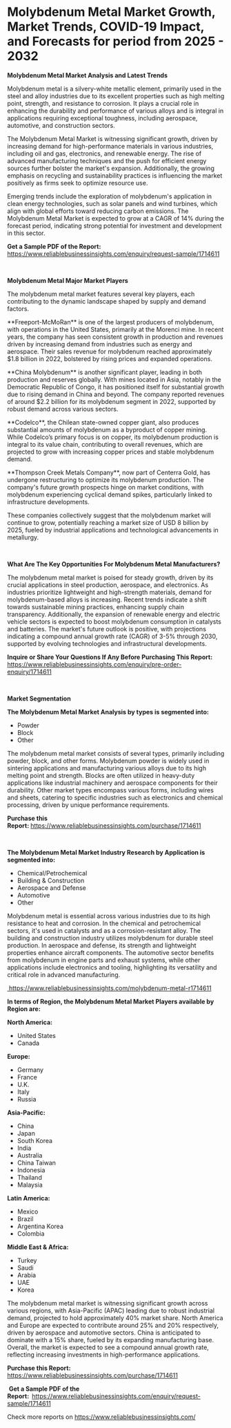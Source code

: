 <p><h1>Molybdenum Metal Market Growth, Market Trends, COVID-19 Impact, and Forecasts for period from 2025 - 2032</h1></p><p><strong>Molybdenum Metal Market Analysis and Latest Trends</strong></p>
<p><p>Molybdenum metal is a silvery-white metallic element, primarily used in the steel and alloy industries due to its excellent properties such as high melting point, strength, and resistance to corrosion. It plays a crucial role in enhancing the durability and performance of various alloys and is integral in applications requiring exceptional toughness, including aerospace, automotive, and construction sectors.</p><p>The Molybdenum Metal Market is witnessing significant growth, driven by increasing demand for high-performance materials in various industries, including oil and gas, electronics, and renewable energy. The rise of advanced manufacturing techniques and the push for efficient energy sources further bolster the market's expansion. Additionally, the growing emphasis on recycling and sustainability practices is influencing the market positively as firms seek to optimize resource use.</p><p>Emerging trends include the exploration of molybdenum's application in clean energy technologies, such as solar panels and wind turbines, which align with global efforts toward reducing carbon emissions. The Molybdenum Metal Market is expected to grow at a CAGR of 14% during the forecast period, indicating strong potential for investment and development in this sector.</p></p>
<p><strong>Get a Sample PDF of the Report:&nbsp;</strong> <a href="https://www.reliablebusinessinsights.com/enquiry/request-sample/1714611?utm_campaign=117&utm_medium=2&utm_source=Github&utm_content=ia&utm_term=11012025&utm_id=molybdenum-metal">https://www.reliablebusinessinsights.com/enquiry/request-sample/1714611</a></p>
<p>&nbsp;</p>
<p><strong>Molybdenum Metal Major Market Players</strong></p>
<p><p>The molybdenum metal market features several key players, each contributing to the dynamic landscape shaped by supply and demand factors.</p><p>**Freeport-McMoRan** is one of the largest producers of molybdenum, with operations in the United States, primarily at the Morenci mine. In recent years, the company has seen consistent growth in production and revenues driven by increasing demand from industries such as energy and aerospace. Their sales revenue for molybdenum reached approximately $1.8 billion in 2022, bolstered by rising prices and expanded operations.</p><p>**China Molybdenum** is another significant player, leading in both production and reserves globally. With mines located in Asia, notably in the Democratic Republic of Congo, it has positioned itself for substantial growth due to rising demand in China and beyond. The company reported revenues of around $2.2 billion for its molybdenum segment in 2022, supported by robust demand across various sectors.</p><p>**Codelco**, the Chilean state-owned copper giant, also produces substantial amounts of molybdenum as a byproduct of copper mining. While Codelco’s primary focus is on copper, its molybdenum production is integral to its value chain, contributing to overall revenues, which are projected to grow with increasing copper prices and stable molybdenum demand.</p><p>**Thompson Creek Metals Company**, now part of Centerra Gold, has undergone restructuring to optimize its molybdenum production. The company's future growth prospects hinge on market conditions, with molybdenum experiencing cyclical demand spikes, particularly linked to infrastructure developments.</p><p>These companies collectively suggest that the molybdenum market will continue to grow, potentially reaching a market size of USD 8 billion by 2025, fueled by industrial applications and technological advancements in metallurgy.</p></p>
<p>&nbsp;</p>
<p><strong>What Are The Key Opportunities For Molybdenum Metal Manufacturers?</strong></p>
<p><p>The molybdenum metal market is poised for steady growth, driven by its crucial applications in steel production, aerospace, and electronics. As industries prioritize lightweight and high-strength materials, demand for molybdenum-based alloys is increasing. Recent trends indicate a shift towards sustainable mining practices, enhancing supply chain transparency. Additionally, the expansion of renewable energy and electric vehicle sectors is expected to boost molybdenum consumption in catalysts and batteries. The market's future outlook is positive, with projections indicating a compound annual growth rate (CAGR) of 3-5% through 2030, supported by evolving technologies and infrastructural developments.</p></p>
<p><strong>Inquire or Share Your Questions If Any Before Purchasing This Report:</strong> <a href="https://www.reliablebusinessinsights.com/enquiry/pre-order-enquiry/1714611?utm_campaign=117&utm_medium=2&utm_source=Github&utm_content=ia&utm_term=11012025&utm_id=molybdenum-metal">https://www.reliablebusinessinsights.com/enquiry/pre-order-enquiry/1714611</a></p>
<p>&nbsp;</p>
<p><strong>Market Segmentation</strong></p>
<p><strong>The Molybdenum Metal Market Analysis by types is segmented into:</strong></p>
<p><ul><li>Powder</li><li>Block</li><li>Other</li></ul></p>
<p><p>The molybdenum metal market consists of several types, primarily including powder, block, and other forms. Molybdenum powder is widely used in sintering applications and manufacturing various alloys due to its high melting point and strength. Blocks are often utilized in heavy-duty applications like industrial machinery and aerospace components for their durability. Other market types encompass various forms, including wires and sheets, catering to specific industries such as electronics and chemical processing, driven by unique performance requirements.</p></p>
<p><strong>Purchase this Report:&nbsp;</strong><a href="https://www.reliablebusinessinsights.com/purchase/1714611?utm_campaign=117&utm_medium=2&utm_source=Github&utm_content=ia&utm_term=11012025&utm_id=molybdenum-metal">https://www.reliablebusinessinsights.com/purchase/1714611</a></p>
<p>&nbsp;</p>
<p><strong>The Molybdenum Metal Market Industry Research by Application is segmented into:</strong></p>
<p><ul><li>Chemical/Petrochemical</li><li>Building & Construction</li><li>Aerospace and Defense</li><li>Automotive</li><li>Other</li></ul></p>
<p><p>Molybdenum metal is essential across various industries due to its high resistance to heat and corrosion. In the chemical and petrochemical sectors, it's used in catalysts and as a corrosion-resistant alloy. The building and construction industry utilizes molybdenum for durable steel production. In aerospace and defense, its strength and lightweight properties enhance aircraft components. The automotive sector benefits from molybdenum in engine parts and exhaust systems, while other applications include electronics and tooling, highlighting its versatility and critical role in advanced manufacturing.</p></p>
<p><a href="https://www.reliablebusinessinsights.com/molybdenum-metal-r1714611?utm_campaign=117&utm_medium=2&utm_source=Github&utm_content=ia&utm_term=11012025&utm_id=molybdenum-metal">&nbsp;https://www.reliablebusinessinsights.com/molybdenum-metal-r1714611</a></p>
<p><strong>In terms of Region, the Molybdenum Metal Market Players available by Region are:</strong></p>
<p>
    <p> <strong> North America: </strong>
        <ul>
            <li>United States</li>
            <li>Canada</li>
        </ul>
        </p> 
    <p> <strong> Europe: </strong>
        <ul>
            <li>Germany</li>
            <li>France</li>
            <li>U.K.</li>
            <li>Italy</li>
            <li>Russia</li>
        </ul>
        </p> 
    <p> <strong> Asia-Pacific: </strong>
        <ul>
            <li>China</li>
            <li>Japan</li>
            <li>South Korea</li>
            <li>India</li>
            <li>Australia</li>
            <li>China Taiwan</li>
            <li>Indonesia</li>
            <li>Thailand</li>
            <li>Malaysia</li>
        </ul>
        </p> 
    <p> <strong> Latin America: </strong>
        <ul>
            <li>Mexico</li>
            <li>Brazil</li>
            <li>Argentina Korea</li>
            <li>Colombia</li>
        </ul>
        </p> 
    <p> <strong> Middle East & Africa: </strong>
        <ul>
            <li>Turkey</li>
            <li>Saudi</li>
            <li>Arabia</li>
            <li>UAE</li>
            <li>Korea</li>
        </ul>
    </p>
    </p>
<p><p>The molybdenum metal market is witnessing significant growth across various regions, with Asia-Pacific (APAC) leading due to robust industrial demand, projected to hold approximately 40% market share. North America and Europe are expected to contribute around 25% and 20% respectively, driven by aerospace and automotive sectors. China is anticipated to dominate with a 15% share, fueled by its expanding manufacturing base. Overall, the market is expected to see a compound annual growth rate, reflecting increasing investments in high-performance applications.</p></p>
<p><strong>Purchase this Report: </strong><a href="https://www.reliablebusinessinsights.com/purchase/1714611?utm_campaign=117&utm_medium=2&utm_source=Github&utm_content=ia&utm_term=11012025&utm_id=molybdenum-metal">https://www.reliablebusinessinsights.com/purchase/1714611</a></p>
<p>&nbsp;<strong>Get a Sample PDF of the Report:&nbsp;&nbsp;</strong><a href="https://www.reliablebusinessinsights.com/enquiry/request-sample/1714611?utm_campaign=117&utm_medium=2&utm_source=Github&utm_content=ia&utm_term=11012025&utm_id=molybdenum-metal">https://www.reliablebusinessinsights.com/enquiry/request-sample/1714611</a></p>
<p><strong></strong></p>
<p>Check more reports on <a href="https://www.reliablebusinessinsights.com/?utm_campaign=117&utm_medium=2&utm_source=Github&utm_content=ia&utm_term=11012025&utm_id=molybdenum-metal">https://www.reliablebusinessinsights.com/</a></p>